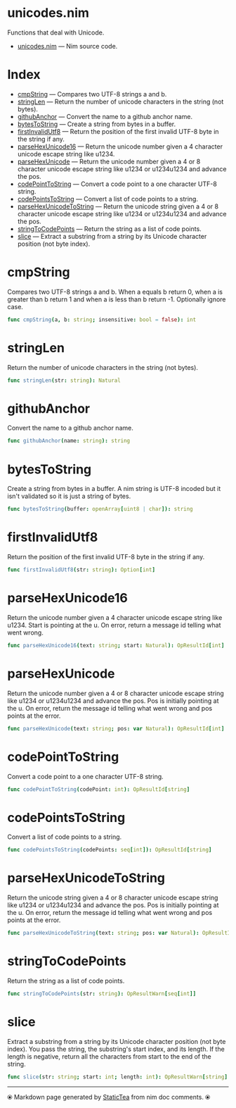 # unicodes.nim

Functions that deal with Unicode.

* [unicodes.nim](../src/unicodes.nim) &mdash; Nim source code.
# Index

* [cmpString](#cmpstring) &mdash; Compares two UTF-8 strings a and b.
* [stringLen](#stringlen) &mdash; Return the number of unicode characters in the string (not bytes).
* [githubAnchor](#githubanchor) &mdash; Convert the name to a github anchor name.
* [bytesToString](#bytestostring) &mdash; Create a string from bytes in a buffer.
* [firstInvalidUtf8](#firstinvalidutf8) &mdash; Return the position of the first invalid UTF-8 byte in the string if any.
* [parseHexUnicode16](#parsehexunicode16) &mdash; Return the unicode number given a 4 character unicode escape string like u1234.
* [parseHexUnicode](#parsehexunicode) &mdash; Return the unicode number given a 4 or 8 character unicode escape string like u1234 or u1234u1234 and advance the pos.
* [codePointToString](#codepointtostring) &mdash; Convert a code point to a one character UTF-8 string.
* [codePointsToString](#codepointstostring) &mdash; Convert a list of code points to a string.
* [parseHexUnicodeToString](#parsehexunicodetostring) &mdash; Return the unicode string given a 4 or 8 character unicode escape string like u1234 or u1234u1234 and advance the pos.
* [stringToCodePoints](#stringtocodepoints) &mdash; Return the string as a list of code points.
* [slice](#slice) &mdash; Extract a substring from a string by its Unicode character position (not byte index).

# cmpString

Compares two UTF-8 strings a and b.  When a equals b return 0, when a is greater than b return 1 and when a is less than b return -1. Optionally ignore case.

```nim
func cmpString(a, b: string; insensitive: bool = false): int
```

# stringLen

Return the number of unicode characters in the string (not bytes).

```nim
func stringLen(str: string): Natural
```

# githubAnchor

Convert the name to a github anchor name.

```nim
func githubAnchor(name: string): string
```

# bytesToString

Create a string from bytes in a buffer. A nim string is UTF-8 incoded but it isn't validated so it is just a string of bytes.

```nim
func bytesToString(buffer: openArray[uint8 | char]): string
```

# firstInvalidUtf8

Return the position of the first invalid UTF-8 byte in the string if any.

```nim
func firstInvalidUtf8(str: string): Option[int]
```

# parseHexUnicode16

Return the unicode number given a 4 character unicode escape string like u1234. Start is pointing at the u. On error, return a message id telling what went wrong.

```nim
func parseHexUnicode16(text: string; start: Natural): OpResultId[int]
```

# parseHexUnicode

Return the unicode number given a 4 or 8 character unicode escape string like u1234 or u1234u1234 and advance the pos. Pos is initially pointing at the u. On error, return the message id telling what went wrong and pos points at the error.

```nim
func parseHexUnicode(text: string; pos: var Natural): OpResultId[int]
```

# codePointToString

Convert a code point to a one character UTF-8 string.

```nim
func codePointToString(codePoint: int): OpResultId[string]
```

# codePointsToString

Convert a list of code points to a string.

```nim
func codePointsToString(codePoints: seq[int]): OpResultId[string]
```

# parseHexUnicodeToString

Return the unicode string given a 4 or 8 character unicode escape string like u1234 or u1234u1234 and advance the pos. Pos is initially pointing at the u. On error, return the message id telling what went wrong and pos points at the error.

```nim
func parseHexUnicodeToString(text: string; pos: var Natural): OpResultId[string]
```

# stringToCodePoints

Return the string as a list of code points.

```nim
func stringToCodePoints(str: string): OpResultWarn[seq[int]]
```

# slice

Extract a substring from a string by its Unicode character position (not byte index). You pass the string, the substring's start index, and its length. If the length is negative, return all the characters from start to the end of the string.

```nim
func slice(str: string; start: int; length: int): OpResultWarn[string]
```


---
⦿ Markdown page generated by [StaticTea](https://github.com/flenniken/statictea/) from nim doc comments. ⦿
